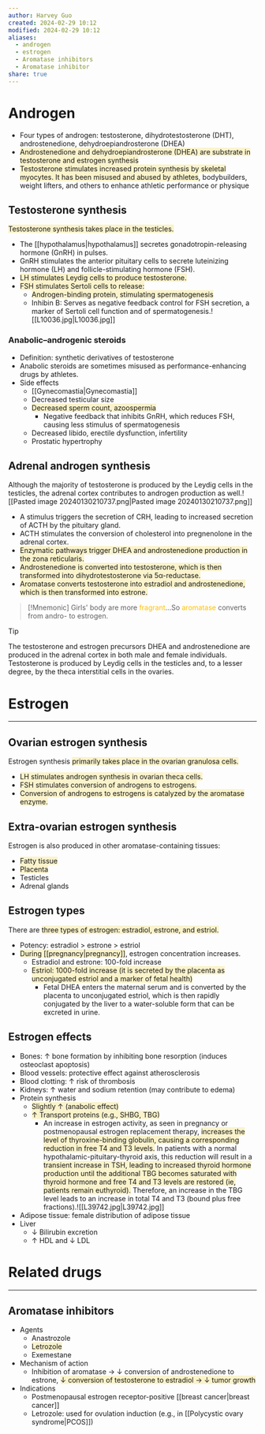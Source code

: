 ```yaml
---
author: Harvey Guo
created: 2024-02-29 10:12
modified: 2024-02-29 10:12
aliases:
  - androgen
  - estrogen
  - Aromatase inhibitors
  - Aromatase inhibitor
share: true
---
```


# Androgen
- Four types of androgen: testosterone, dihydrotestosterone (DHT), androstenedione, dehydroepiandrosterone (DHEA)
- <span style="background:rgba(240, 200, 0, 0.2)">Androstenedione and dehydroepiandrosterone (DHEA) are substrate in testosterone and estrogen synthesis</span>
- <span style="background:rgba(240, 200, 0, 0.2)">Testosterone stimulates increased protein synthesis by skeletal myocytes. It has been misused and abused by athletes</span>, bodybuilders, weight lifters, and others to enhance athletic performance or physique
## Testosterone synthesis
<span style="background:rgba(240, 200, 0, 0.2)">Testosterone synthesis takes place in the testicles.</span>
- The [[hypothalamus|hypothalamus]] secretes gonadotropin-releasing hormone (GnRH) in pulses.
- GnRH stimulates the anterior pituitary cells to secrete luteinizing hormone (LH) and follicle-stimulating hormone (FSH).
- <span style="background:rgba(240, 200, 0, 0.2)">LH stimulates Leydig cells to produce testosterone.</span>
- <span style="background:rgba(240, 200, 0, 0.2)">FSH stimulates Sertoli cells to release:</span>
	- <span style="background:rgba(240, 200, 0, 0.2)">Androgen-binding protein, stimulating spermatogenesis</span>
	- Inhibin B: Serves as negative feedback control for FSH secretion, a marker of Sertoli cell function and of spermatogenesis.![[L10036.jpg|L10036.jpg]]
### Anabolic–androgenic steroids
- Definition: synthetic derivatives of testosterone
- Anabolic steroids are sometimes misused as performance-enhancing drugs by athletes.
- Side effects
	- [[Gynecomastia|Gynecomastia]]
	- Decreased testicular size
	- <span style="background:rgba(240, 200, 0, 0.2)">Decreased sperm count, azoospermia</span>
		- Negative feedback that inhibits GnRH, which reduces FSH, causing less stimulus of spermatogenesis
	- Decreased libido, erectile dysfunction, infertility
	- Prostatic hypertrophy
## Adrenal androgen synthesis
Although the majority of testosterone is produced by the Leydig cells in the testicles, the adrenal cortex contributes to androgen production as well.![[Pasted image 20240130210737.png|Pasted image 20240130210737.png]]
- A stimulus triggers the secretion of CRH, leading to increased secretion of ACTH by the pituitary gland. 
- ACTH stimulates the conversion of cholesterol into pregnenolone in the adrenal cortex. 
- <span style="background:rgba(240, 200, 0, 0.2)">Enzymatic pathways trigger DHEA and androstenedione production in the zona reticularis.</span>
- <span style="background:rgba(240, 200, 0, 0.2)">Androstenedione is converted into testosterone, which is then transformed into dihydrotestosterone via 5α-reductase.</span>
- <span style="background:rgba(240, 200, 0, 0.2)">Aromatase converts testosterone into estradiol and androstenedione, which is then transformed into estrone.</span>
>[!Mnemonic] 
>Girls' body are more <font color="#ffc000">fragrant</font>...So <font color="#ffc000">aromatase</font> converts from andro- to estrogen.

>[!tip] 
>The testosterone and estrogen precursors DHEA and androstenedione are produced in the adrenal cortex in both male and female individuals. Testosterone is produced by Leydig cells in the testicles and, to a lesser degree, by the theca interstitial cells in the ovaries.
# Estrogen
---
## Ovarian estrogen synthesis
Estrogen synthesis <span style="background:rgba(240, 200, 0, 0.2)">primarily takes place in the ovarian granulosa cells.</span>
- <span style="background:rgba(240, 200, 0, 0.2)">LH stimulates androgen synthesis in ovarian theca cells.</span>
- <span style="background:rgba(240, 200, 0, 0.2)">FSH stimulates conversion of androgens to estrogens.</span>
- <span style="background:rgba(240, 200, 0, 0.2)">Conversion of androgens to estrogens is catalyzed by the aromatase enzyme.</span>
## Extra-ovarian estrogen synthesis
Estrogen is also produced in other aromatase-containing tissues:
- <span style="background:rgba(240, 200, 0, 0.2)">Fatty tissue</span>
- <span style="background:rgba(240, 200, 0, 0.2)">Placenta</span>
- Testicles
- Adrenal glands
## Estrogen types
There are <span style="background:rgba(240, 200, 0, 0.2)">three types of estrogen: estradiol, estrone, and estriol.</span>
- Potency: estradiol > estrone > estriol
- <span style="background:rgba(240, 200, 0, 0.2)">During [[pregnancy|pregnancy]]</span>, estrogen concentration increases.
	- Estradiol and estrone: 100-fold increase
	- <span style="background:rgba(240, 200, 0, 0.2)">Estriol: 1000-fold increase (it is secreted by the placenta as unconjugated estriol and a marker of fetal health)</span>
		- Fetal DHEA enters the maternal serum and is converted by the placenta to unconjugated estriol, which is then rapidly conjugated by the liver to a water-soluble form that can be excreted in urine.
## Estrogen effects
- Bones: ↑ bone formation by inhibiting bone resorption (induces osteoclast apoptosis)
- Blood vessels: protective effect against atherosclerosis
- Blood clotting: ↑ risk of thrombosis
- Kidneys: ↑ water and sodium retention (may contribute to edema)
- Protein synthesis
	- <span style="background:rgba(240, 200, 0, 0.2)">Slightly ↑ (anabolic effect)</span>
	- <span style="background:rgba(240, 200, 0, 0.2)">↑ Transport proteins (e.g., SHBG, TBG)</span>
		- An increase in estrogen activity, as seen in pregnancy or postmenopausal estrogen replacement therapy, <span style="background:rgba(240, 200, 0, 0.2)">increases the level of thyroxine-binding globulin, causing a corresponding reduction in free T4 and T3 levels.</span>  In patients with a normal hypothalamic-pituitary-thyroid axis, this reduction will result in a <span style="background:rgba(240, 200, 0, 0.2)">transient increase in TSH, leading to increased thyroid hormone production until the additional TBG becomes saturated with thyroid hormone and free T4 and T3 levels are restored (ie, patients remain euthyroid).</span>  Therefore, an increase in the TBG level leads to an increase in total T4 and T3 (bound plus free fractions).![[L39742.jpg|L39742.jpg]]
- Adipose tissue: female distribution of adipose tissue
- Liver
	- ↓ Bilirubin excretion
	- ↑ HDL and ↓ LDL
# Related drugs
---
## Aromatase inhibitors
- Agents
	- Anastrozole
	- <span style="background:rgba(240, 200, 0, 0.2)">Letrozole</span>
	- Exemestane
- Mechanism of action
	- Inhibition of aromatase → ↓ conversion of androstenedione to estrone, <span style="background:rgba(240, 200, 0, 0.2)">↓ conversion of testosterone to estradiol → ↓ tumor growth</span>
- Indications
	- Postmenopausal estrogen receptor-positive [[breast cancer|breast cancer]]
	- Letrozole: used for ovulation induction (e.g., in [[Polycystic ovary syndrome|PCOS]])
